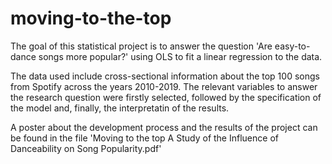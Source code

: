 # moving-to-the-top

The goal of this statistical project is to answer the question 'Are easy-to-dance songs more popular?' using OLS to fit a linear regression to the data.
<br>

The data used include cross-sectional information about the top 100 songs from Spotify across the years 2010-2019. The relevant variables to answer the research question were firstly selected, followed by the specification of the model and, finally, the interpretatin of the results.
<br>

A poster about the development process and the results of the project can be found in the file 'Moving to the top A Study of the Influence of Danceability on Song Popularity.pdf'
